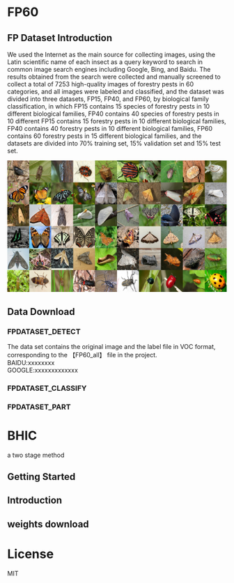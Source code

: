 # FP60

## FP Dataset Introduction

We used the Internet as the main source for collecting images, using the Latin scientific name of each insect as a query keyword to search in common image search engines including Google, Bing, and Baidu. The results obtained from the search were collected and manually screened to collect a total of 7253 high-quality images of forestry pests in 60 categories, and all images were labeled and classified, and the dataset was divided into three datasets, FP15, FP40, and FP60, by biological family classification, in which FP15 contains 15 species of forestry pests in 10 different biological families, FP40 contains 40 species of forestry pests in 10 different FP15 contains 15 forestry pests in 10 different biological families, FP40 contains 40 forestry pests in 10 different biological families, FP60 contains 60 forestry pests in 15 different biological families, and the datasets are divided into 70% training set, 15% validation set and 15% test set.

![image](https://github.com/sk94747/FP60/blob/main/DenseNet/FP60/FP60_DATASET.jpg)

## Data Download

### FPDATASET_DETECT

The data set contains the original image and the label file in VOC format, corresponding to the 【FP60_all】 file in the project. <br>
BAIDU:xxxxxxxx <br>
GOOGLE:xxxxxxxxxxxxx <br>

### FPDATASET_CLASSIFY

### FPDATASET_PART

# BHIC

a two stage method

## Getting Started


## Introduction


## weights download

# License
MIT
